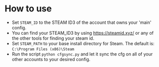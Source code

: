 # How to use
* Set `STEAM_ID` to the STEAM ID3 of the account that owns your 'main' config.
* You can find your STEAM_ID3 by using https://steamid.xyz/ or any of the other tools for finding your steam id.
* Set `STEAM_PATH` to your base install directory for Steam. The default is: `C:\Program Files (x86)\Steam`
* Run the script `python cfgsync.py` and let it sync the cfg on all of your other accounts to your desired config.
